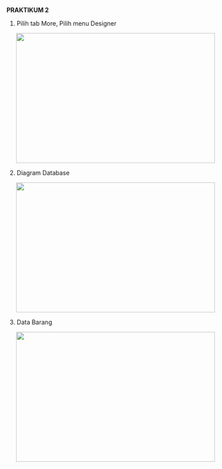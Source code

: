 **PRAKTIKUM 2**

1. Pilih tab More, Pilih menu Designer 
<p align="center">
  <img width="460" height="300" src="https://i.imgur.com/vqqQuyx.png">
</p>

2. Diagram Database
<p align="center">
  <img width="460" height="300" src="https://i.imgur.com/KwO17Ee.png">
</p>

3. Data Barang
<p align="center">
  <img width="460" height="300" src="https://i.imgur.com/7j5J7fM.png">
</p>
